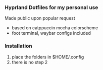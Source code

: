 ### Hyprland Dotfiles for my personal use

Made public upon popular request
- based on catppuccin mocha colorscheme
- foot terminal, waybar configs included

### Installation
1) place the folders in $HOME/.config
2) there is no step 2
